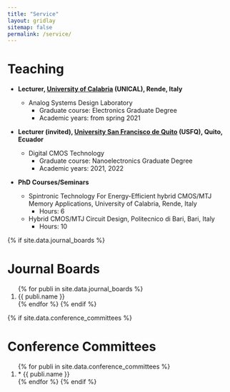 ```yaml
---
title: "Service"
layout: gridlay
sitemap: false
permalink: /service/
---
```


# Teaching

* <strong>Lecturer, <a href="https://www.unical.it/" target="_blank">University of Calabria</a> (UNICAL), Rende, Italy</strong>
    * Analog Systems Design Laboratory
        * Graduate course: Electronics Graduate Degree
        * Academic years: from spring 2021

* <strong>Lecturer (invited), <a href="https://www.usfq.edu.ec/en" target="_blank">University San Francisco de Quito</a> (USFQ), Quito, Ecuador</strong>
    * Digital CMOS Technology
        * Graduate course: Nanoelectronics Graduate Degree
        * Academic years: 2021, 2022

* <strong>PhD Courses/Seminars</strong>
    * Spintronic Technology For Energy-Efficient hybrid CMOS/MTJ Memory Applications, University of Calabria, Rende, Italy
        * Hours: 6
    * Hybrid CMOS/MTJ Circuit Design, Politecnico di Bari, Bari, Italy
        * Hours: 10


{% if site.data.journal_boards %}
# Journal Boards

<ol>
{% for publi in site.data.journal_boards %}
<li>
 {{ publi.name }}
</li>
{% endfor %}
{% endif %}
</ol>


{% if site.data.conference_committees %}
# Conference Committees

<ol>
{% for publi in site.data.conference_committees %}
<li>
* {{ publi.name }}
</li>
{% endfor %}
{% endif %}
</ol>

